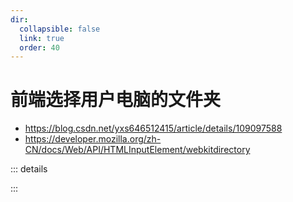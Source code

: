 ```yaml
---
dir:
  collapsible: false
  link: true
  order: 40
---
```


<script setup>
import WebkitdirectoryDemo from "@docs/demo/004-webkitdirectory/webkitdirectory.vue";
</script>

# 前端选择用户电脑的文件夹

- https://blog.csdn.net/yxs646512415/article/details/109097588
- https://developer.mozilla.org/zh-CN/docs/Web/API/HTMLInputElement/webkitdirectory

::: details

<WebkitdirectoryDemo />

:::
